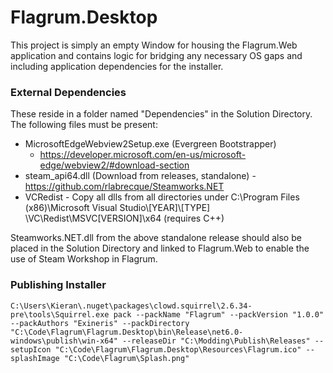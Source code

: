 ﻿# Flagrum.Desktop

This project is simply an empty Window for housing the Flagrum.Web application and contains logic for bridging any
necessary OS gaps and including application dependencies for the installer.

### External Dependencies

These reside in a folder named "Dependencies" in the Solution Directory. The following files must be present:

* MicrosoftEdgeWebview2Setup.exe (Evergreen Bootstrapper)
    - https://developer.microsoft.com/en-us/microsoft-edge/webview2/#download-section
* steam_api64.dll (Download from releases, standalone) - https://github.com/rlabrecque/Steamworks.NET
* VCRedist - Copy all dlls from all directories under C:\Program Files (x86)\Microsoft Visual Studio\\[YEAR]\\[TYPE]
  \VC\Redist\MSVC\[VERSION]\x64 (requires C++)

Steamworks.NET.dll from the above standalone release should also be placed in the Solution Directory and linked to
Flagrum.Web to enable the use of Steam Workshop in Flagrum.

### Publishing Installer

```
C:\Users\Kieran\.nuget\packages\clowd.squirrel\2.6.34-pre\tools\Squirrel.exe pack --packName "Flagrum" --packVersion "1.0.0" --packAuthors "Exineris" --packDirectory "C:\Code\Flagrum\Flagrum.Desktop\bin\Release\net6.0-windows\publish\win-x64" --releaseDir "C:\Modding\Publish\Releases" --setupIcon "C:\Code\Flagrum\Flagrum.Desktop\Resources\Flagrum.ico" --splashImage "C:\Code\Flagrum\Splash.png"
```